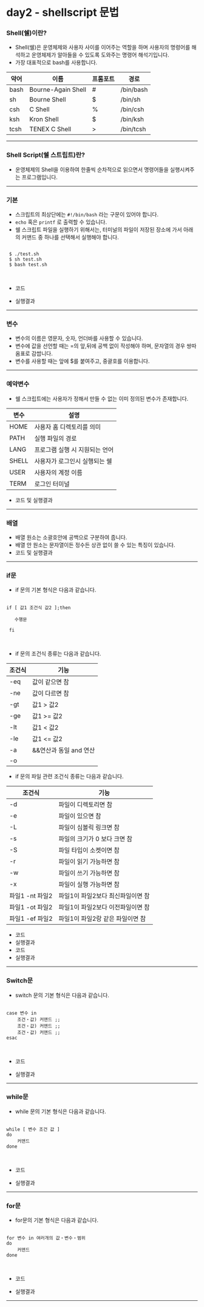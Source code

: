 # day2 - shellscript 문법

### Shell(쉘)이란?

- Shell(쉘)은 운영체제와 사용자 사이를 이어주는 역할을 하며 사용자의 명령어를 해석하고 운영체제가 알아들을 수 있도록 도와주는 명령어 해석기입니다.
- 가장 대표적으로 bash를 사용합니다.


|약어|이름|프롬포트|경로|
|-----|-----|-----|-----|
|bash|Bourne-Again Shell|#|/bin/bash|
|sh|Bourne Shell|$|/bin/sh|
|csh|C Shell|%|/bin/csh|
|ksh|Kron Shell|$|/bin/ksh|
|tcsh|TENEX C Shell|>|/bin/tcsh|

---

### Shell Script(쉘 스트립트)란?
- 운영체제의 Shell을 이용하여 한줄씩 순차적으로 읽으면서 명령어들을 실행시켜주는 프로그램입니다.

---

### 기본

- 스크립트의 최상단에는 `#!/bin/bash` 라는 구문이 있어야 합니다.
- `echo` 혹은 `printf` 로 출력할 수 있습니다.
- 쉘 스크립트 파일을 실행하기 위해서는, 터미널의 파일이 저장된 장소에 가서 아래의 커맨드 중 하나를 선택해서 실행해야 합니다.

<pre>
<code>
 $ ./test.sh
 $ sh test.sh
 $ bash test.sh
 </code>
 </pre>

 - 코드
 
 - 실행결과

---

### 변수

- 변수의 이름은 영문자, 숫자, 언더바를 사용할 수 있습니다.
- 변수에 값을 선언할 때는 =의 앞,뒤에 공백 없이 작성해야 하며, 문자열의 경우 쌍따옴표로 감쌉니다.
- 변수를 사용할 때는 앞에 $를 붙여주고, 중괄호를 이용합니다.

---

### 예약변수

- 쉘 스크립트에는 사용자가 정해서 만들 수 없는 이미 정의된 변수가 존재합니다.

|변수|설명|
|-----|-----|
|HOME|사용자 홈 디렉토리를 의미|
|PATH|실행 파일의 경로|
|LANG|프로그램 실행 시 지원되는 언어|
|SHELL|사용자가 로그인시 실행되는 쉘|
|USER|사용자의 계정 이름|
|TERM|로그인 터미널|

- 코드 및 실행결과


---

### 배열

- 배열 원소는 소괄호안에 공백으로 구분하여 줍니다.
- 배열 안 원소는 문자열이든 정수든 상관 없이 쓸 수 있는 특징이 있습니다.
- 코드 및 실행결과

---

### if문

- if 문의  기본 형식은 다음과 같습니다.
<pre>
<code>
if [ 값1 조건식 값2 ];then

   수행문

 fi
 </code>
 </pre>

- if 문의 조건식 종류는 다음과 같습니다.

|조건식|기능|
|-----|-----|
|-eq|값이 같으면 참|
|-ne|값이 다르면 참|
|-gt|값1 > 값2|
|-ge|값1 >= 값2|
|-lt|값1 < 값2|
|-le|값1 <= 값2|
|-a|&&연산과 동일 and 연산|
|-o|||연산과 동일 or 연산|

- if 문의 파일 관련 조건식 종류는 다음과 같습니다.

|조건식|기능|
|-----|-----|
|-d|파일이 디렉토리면 참|
|-e|파일이 있으면 참|
|-L|파일이 심볼릭 링크면 참|
|-s|파일의 크기가 0 보다 크면 참|
|-S|파일 타입이 소켓이면 참|
|-r|파일이 읽기 가능하면 참|
|-w|파일이 쓰기 가능하면 참|
|-x|파일이 실행 가능하면 참|
|파일1 -nt 파일2|파일1이 파일2보다 최신파일이면 참|
|파일1 -ot 파일2|파일1이 파일2보다 이전파일이면 참|
|파일1 -ef 파일2|파일1이 파일2랑 같은 파일이면 참|

- 코드
- 실행결과
- 코드
- 실행결과

---

### Switch문
- switch 문의 기본 형식은 다음과 같습니다.
<pre>
<code>
case 변수 in 
	조건・값) 커맨드 ;;
	조건・값) 커맨드 ;;
	조건・값) 커맨드 ;;
esac
 </code>
 </pre>
 
- 코드

- 실행결과


---

### while문
- while 문의 기본 형식은 다음과 같습니다.
<pre>
<code>
while [ 변수 조건 값 ]
do
	커맨드
done
 </code>
 </pre>
- 코드

- 실행결과

---

### for문
- for문의 기본 형식은 다음과 같습니다.
<pre>
<code>
for 변수 in 여러개의 값・변수・범위 
do 
	커맨드 
done
 </code>
 </pre>
 
 - 코드
 
 - 실행결과

---
